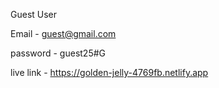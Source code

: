 Guest User

Email - guest@gmail.com

password - guest25#G

live link - https://golden-jelly-4769fb.netlify.app
